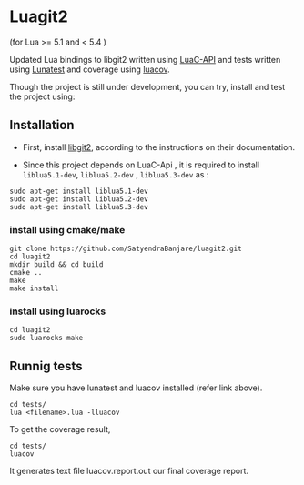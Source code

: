# Luagit2

<p>(for Lua >= 5.1 and < 5.4 )</p>

Updated Lua bindings to libgit2 written using [LuaC-API](https://www.lua.org/pil/24.html) and 
tests written using [Lunatest](https://luarocks.org/modules/luarocks/lunatest/0.9.5-1)
and coverage using [luacov](https://luarocks.org/modules/mpeterv/luacov/0.13.0-1). 

Though the project is still under development, you can try, install and test the project using: 

## Installation 

- First, install [libgit2](https://github.com/libgit2/libgit2), according to the instructions on their documentation.

- Since this project depends on LuaC-Api , it is required to install `liblua5.1-dev`, `liblua5.2-dev` , `liblua5.3-dev` 
as :

```
sudo apt-get install liblua5.1-dev
sudo apt-get install liblua5.2-dev
sudo apt-get install liblua5.3-dev
```

### install using cmake/make

```
git clone https://github.com/SatyendraBanjare/luagit2.git
cd luagit2
mkdir build && cd build
cmake ..
make 
make install
```

### install using luarocks

```
cd luagit2 
sudo luarocks make
```

## Runnig tests

Make sure you have lunatest and luacov installed (refer link above).

```
cd tests/
lua <filename>.lua -lluacov
```

To get the coverage result,
```
cd tests/
luacov
```

It generates text file luacov.report.out our final coverage report. 
